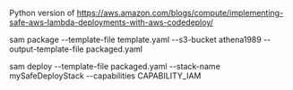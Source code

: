 Python version of https://aws.amazon.com/blogs/compute/implementing-safe-aws-lambda-deployments-with-aws-codedeploy/


sam package --template-file template.yaml --s3-bucket athena1989 --output-template-file packaged.yaml


sam deploy --template-file packaged.yaml --stack-name mySafeDeployStack --capabilities CAPABILITY_IAM
